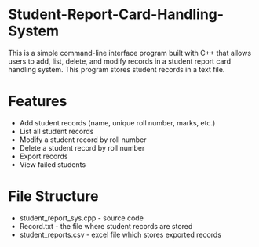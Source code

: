 # Student-Report-Card-Handling-System
This is a simple command-line interface program built with C++ that allows users to add, list, delete, and modify records in a student report card handling system. This program stores student records in a text file.

# Features
<ul>
  <li>Add student records (name, unique roll number, marks, etc.)</li>
  <li>List all student records</li>
  <li>Modify a student record by roll number</li>
  <li>Delete a student record by roll number</li>
  <li>Export records</li>
  <li>View failed students</li>
</ul>

# File Structure 
<ul>
  <li>student_report_sys.cpp - source code</li>
  <li>Record.txt - the file where student records are stored</li>
  <li>student_reports.csv - excel file which stores exported records</li>
</ul>
